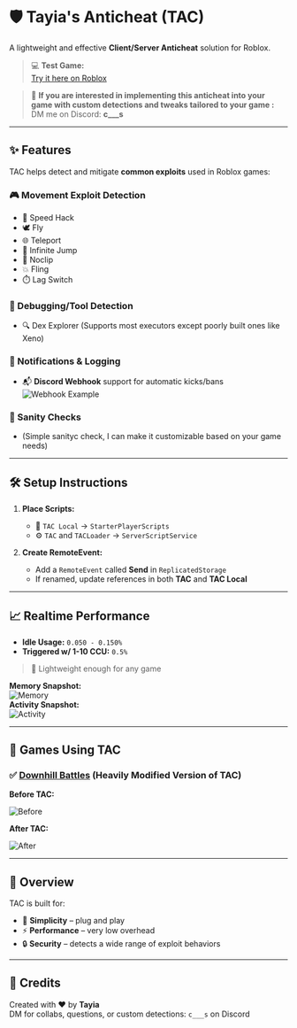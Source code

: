 # 🛡️ Tayia's Anticheat (TAC)

A lightweight and effective **Client/Server Anticheat** solution for Roblox.

> 💻 **Test Game:**  
> [Try it here on Roblox](https://www.roblox.com/games/116869323919467/anticheat-attempt#ropro-quick-play)

> 💬 **If you are interested in implementing this anticheat into your game with custom detections and tweaks tailored to your game :**  
> DM me on Discord: **c___s**

---

## ✨ Features

TAC helps detect and mitigate **common exploits** used in Roblox games:

### 🎮 Movement Exploit Detection
- 🚀 Speed Hack
- 🕊️ Fly
- 🌐 Teleport
- 🔁 Infinite Jump
- 🧱 Noclip
- 💥 Fling
- ⏱️ Lag Switch

### 🧪 Debugging/Tool Detection
- 🔍 Dex Explorer (Supports most executors except poorly built ones like Xeno)

### 📢 Notifications & Logging
- 📬 **Discord Webhook** support for automatic kicks/bans  
  ![Webhook Example](https://github.com/user-attachments/assets/ff165b67-1f3e-4908-b57e-bc93363acf23)

### 🧠 Sanity Checks
- (Simple sanityc check, I can make it customizable based on your game needs)

---

## 🛠️ Setup Instructions

1. **Place Scripts:**
   - 🧩 `TAC Local` → `StarterPlayerScripts`
   - ⚙️ `TAC` and `TACLoader` → `ServerScriptService`

2. **Create RemoteEvent:**
   - Add a `RemoteEvent` called **Send** in `ReplicatedStorage`
   - If renamed, update references in both **TAC** and **TAC Local**

---

## 📈 Realtime Performance

- **Idle Usage:** `0.050 - 0.150%`  
- **Triggered w/ 1-10 CCU:** `0.5%`

> 🧠 Lightweight enough for any game

**Memory Snapshot:**  
![Memory](https://github.com/user-attachments/assets/a7582e6b-444d-47dc-b02a-1492817d002a)  
**Activity Snapshot:**  
![Activity](https://github.com/user-attachments/assets/36490eab-7e3f-4c5b-b705-43cc482dcb5b)

---

## 📍 Games Using TAC

### ✅ [Downhill Battles](https://www.roblox.com/games/4838844130/Downhill-Battles) (Heavily Modified Version of TAC)

**Before TAC:**

![Before](https://github.com/user-attachments/assets/3d598af8-1a44-46ac-8547-a6afe751bb43)

**After TAC:**

![After](https://github.com/user-attachments/assets/8cc6e7bb-9277-4871-8c93-5706358365ac)

---

## 🚀 Overview

TAC is built for:
- 🧠 **Simplicity** – plug and play
- ⚡ **Performance** – very low overhead
- 🔒 **Security** – detects a wide range of exploit behaviors

---

## 🤝 Credits

Created with ❤️ by **Tayia**  
DM for collabs, questions, or custom detections: `c___s` on Discord

